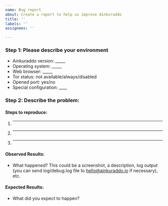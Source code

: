 ```yaml
---
name: Bug report
about: Create a report to help us improve Ainkuraddo
title: ''
labels: ''
assignees: ''

---
```


### Step 1: Please describe your environment

  * Ainkuraddo version: _____
  * Operating system: _____
  * Web browser: _____
  * Tor status: not available/always/disabled
  * Opened port: yes/no
  * Special configuration: ____

### Step 2: Describe the problem:

#### Steps to reproduce:

  1. _____
  2. _____
  3. _____

#### Observed Results:

  * What happened? This could be a screenshot, a description, log output (you can send log/debug.log file to hello@ainkuraddo.io if necessary), etc.

#### Expected Results:

  * What did you expect to happen?
